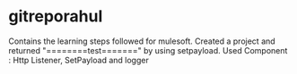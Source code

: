 # gitreporahul
Contains the learning steps followed for mulesoft.
Created a project and returned "========test=======" by using setpayload.
Used Component : Http Listener, SetPayload and logger
